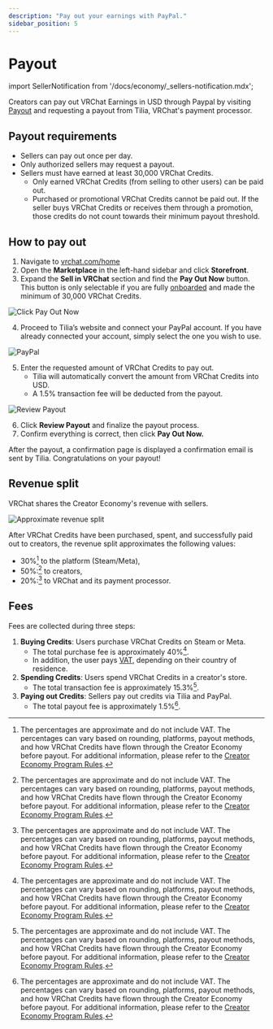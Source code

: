 ```yaml
---
description: "Pay out your earnings with PayPal."
sidebar_position: 5
---
```


# Payout

import SellerNotification from '/docs/economy/_sellers-notification.mdx';

<SellerNotification/>

Creators can pay out VRChat Earnings in USD through Paypal by visiting [Payout](https://vrchat.com/home/marketplace/storefront/payout) and requesting a payout from Tilia, VRChat's payment processor.

## Payout requirements

- Sellers can pay out once per day.
- Only authorized sellers may request a payout.
- Sellers must have earned at least 30,000 VRChat Credits.
	- Only earned VRChat Credits (from selling to other users) can be paid out.
	- Purchased or promotional VRChat Credits cannot be paid out. If the seller buys VRChat Credits or receives them through a promotion, those credits do not count towards their minimum payout threshold.

## How to pay out

1. Navigate to [vrchat.com/home](https://vrchat.com/home)
2. Open the **Marketplace** in the left-hand sidebar and click **Storefront**.
3. Expand the **Sell in VRChat** section and find the **Pay Out Now** button. This button is only selectable if you are fully [onboarded](/economy/getting-started#seller-onboarding) and made the minimum of 30,000 VRChat Credits.

![Click Pay Out Now](/img/economy/TiliaPayout-ClickPayOutNow.png "See if paying out is available")

4. Proceed to Tilia’s website and connect your PayPal account. If you have already connected your account, simply select the one you wish to use.

![PayPal](/img/economy/TiliaPayout-Paypal.png "The Tilia page for connecting your PayPal.")

5. Enter the requested amount of VRChat Credits to pay out.
    - Tilia will automatically convert the amount from VRChat Credits into USD.
    - A 1.5% transaction fee will be deducted from the payout.

![Review Payout](/img/economy/TiliaPayout-ReviewPayout.png "Review and select your payout amount.")

6. Click **Review Payout** and finalize the payout process.
7. Confirm everything is correct, then click **Pay Out Now.**

After the payout, a confirmation page is displayed a confirmation email is sent by Tilia. Congratulations on your payout!

## Revenue split

VRChat shares the Creator Economy's revenue with sellers.

![Approximate revenue split](/img/economy/revenue-split-approximate.jpg "Approximate revenue split")

After VRChat Credits have been purchased, spent, and successfully paid out to creators, the revenue split approximates the following values:
- 30%[^1] to the platform (Steam/Meta),
- 50%:[^1] to creators,
- 20%:[^1] to VRChat and its payment processor.

## Fees

Fees are collected during three steps:
1. **Buying Credits**: Users purchase VRChat Credits on Steam or Meta.
	- The total purchase fee is approximately 40%[^1].
	- In addition, the user pays [VAT](https://en.wikipedia.org/wiki/Value-added_tax), depending on their country of residence.
1. **Spending Credits**: Users spend VRChat Credits in a creator's store.
	- The total transaction fee is approximately 15.3%[^1].
2. **Paying out Credits**: Sellers pay out credits via Tilia and PayPal.
	- The total payout fee is approximately 1.5%[^1].

[^1]: The percentages are approximate and do not include VAT. The percentages can vary based on rounding, platforms, payout methods, and how VRChat Credits have flown through the Creator Economy before payout. For additional information, please refer to the [Creator Economy Program Rules](https://hello.vrchat.com/legal/economy).
